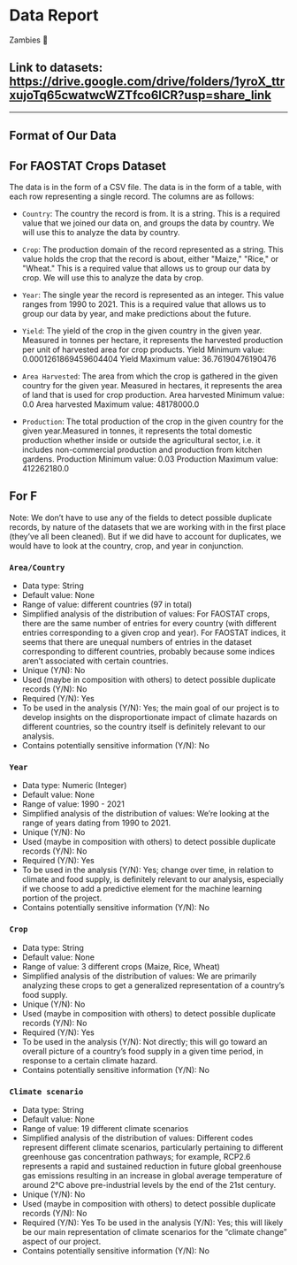 # Data Report
Zambies 🧟

## Link to datasets: https://drive.google.com/drive/folders/1yroX_ttrxujoTq65cwatwcWZTfco6lCR?usp=share_link

----------------------------------------------------------------------------
## Format of Our Data
## For FAOSTAT Crops Dataset
The data is in the form of a CSV file. The data is in the form of a table, with each row representing a single record. The columns are as follows:
* `Country`: The country the record is from. It is a string. This is a required value that we joined our data on, and groups the data by country. We will use this to analyze the data by country.
* `Crop`: The production domain of the record represented as a string. This value holds the crop that the record is about, either "Maize," "Rice," or "Wheat." This is a required value that allows us to group our data by crop. We will use this to analyze the data by crop.
* `Year`: The single year the record is represented as an integer. This value ranges from 1990 to 2021. This is a required value that allows us to group our data by year, and make predictions about the future. 
* `Yield`: The yield of the crop in the given country in the given year. Measured in tonnes per hectare, it represents the harvested production per unit of harvested area for crop products.
Yield Minimum value: 0.0001261869459604404
Yield Maximum value: 36.76190476190476


* `Area Harvested`: The area from which the crop is gathered in the given country for the given year. Measured in hectares, it represents the area of land that is used for crop production.
Area harvested Minimum value: 0.0
Area harvested Maximum value: 48178000.0
* `Production`: The total production of the crop in the given country for the given year.Measured in tonnes, it represents the total domestic production whether inside or outside the agricultural sector, i.e. it includes non-commercial production and production from kitchen gardens.
Production Minimum value: 0.03
Production Maximum value: 412262180.0

## For F
Note:
We don’t have to use any of the fields to detect possible duplicate records, by nature of the datasets that we are working with in the first place (they’ve all been cleaned). But if we did have to account for duplicates, we would have to look at the country, crop, and year in conjunction.

### `Area/Country`
* Data type: String
* Default value: None
* Range of value: different countries (97 in total)
* Simplified analysis of the distribution of values: For FAOSTAT crops, there are the same number of entries for every country (with different entries corresponding to a given crop and year). For FAOSTAT indices, it seems that there are unequal numbers of entries in the dataset corresponding to different countries, probably because some indices aren’t associated with certain countries.
* Unique (Y/N): No
* Used (maybe in composition with others) to detect possible duplicate records (Y/N): No
* Required (Y/N): Yes
* To be used in the analysis (Y/N): Yes; the main goal of our project is to develop insights on the disproportionate impact of climate hazards on different countries, so the country itself is definitely relevant to our analysis.
* Contains potentially sensitive information (Y/N): No

### `Year`
* Data type: Numeric (Integer)
* Default value: None
* Range of value: 1990 - 2021
* Simplified analysis of the distribution of values: We’re looking at the range of years dating from 1990 to 2021.
* Unique (Y/N): No
* Used (maybe in composition with others) to detect possible duplicate records (Y/N): No
* Required (Y/N): Yes
* To be used in the analysis (Y/N): Yes; change over time, in relation to climate and food supply, is definitely relevant to our analysis, especially if we choose to add a predictive element for the machine learning portion of the project.
* Contains potentially sensitive information (Y/N): No

### `Crop`
* Data type: String
* Default value: None
* Range of value: 3 different crops (Maize, Rice, Wheat)
* Simplified analysis of the distribution of values: We are primarily analyzing these crops to get a generalized representation of a country’s food supply.
* Unique (Y/N): No
* Used (maybe in composition with others) to detect possible duplicate records (Y/N): No
* Required (Y/N): Yes
* To be used in the analysis (Y/N): Not directly; this will go toward an overall picture of a country’s food supply in a given time period, in response to a certain climate hazard.
* Contains potentially sensitive information (Y/N): No

### `Climate scenario`
* Data type: String
* Default value: None
* Range of value: 19 different climate scenarios
* Simplified analysis of the distribution of values: Different codes represent different climate scenarios, particularly pertaining to different greenhouse gas concentration pathways; for example, RCP2.6 represents a rapid and sustained reduction in future global greenhouse gas emissions resulting in an increase in global average temperature of around 2°C above pre-industrial levels by the end of the 21st century.
* Unique (Y/N): No
* Used (maybe in composition with others) to detect possible duplicate records (Y/N): No
* Required (Y/N): Yes
To be used in the analysis (Y/N): Yes; this will likely be our main representation of climate scenarios for the “climate change” aspect of our project.
* Contains potentially sensitive information (Y/N): No
